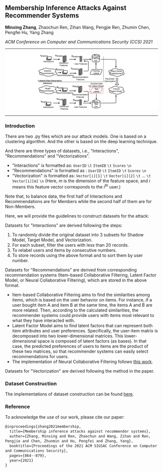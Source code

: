 ## Membership Inference Attacks Against Recommender Systems

__Minxing Zhang__, Zhaochun Ren, Zihan Wang, Pengjie Ren, Zhumin Chen, Pengfei Hu, Yang Zhang

_ACM Conference on Computer and Communications Security (CCS) 2021_

---

![Framework](attackframework.png)

---

### Introduction

There are two .py files which are our attack models.
One is based on a clustering algorithm. And the other is based on the deep learning technique.

And there are three types of datasets, i.e., "Interactions", "Recommendations" and "Vectorizations".
- "Interactions" is formatted as: ``UserID`` ``\t`` ``ItemID`` ``\t`` ``Scores`` ``\n``
- "Recommendations" is formatted as : ``UserID`` ``\t`` ``ItemID`` ``\t`` ``Scores`` ``\n``
- "Vectorization" is formatted as: ``Vector[i][1]`` ``\t`` ``Vector[i][2]`` ``\t`` ... ``\t`` ``Vector[i][m]`` ``\n`` (Here, $m$ is the dimension of the feature space, and $i$ means this feature vector corresponds to the $i^{th}$ user.)

Note that, to balance data, the first half of Interactions and Recommendations are for Members while the second half of them are for Non-Members.

Here, we will provide the guidelines to construct datasets for the attack:

Datasets for "Interactions" are derived following the steps:
1. To randomly divide the original dataset into 3 subsets for Shadow Model, Target Model, and Vectorization.
2. For each subset, filter the users with less than 20 records.
3. To relabel users and items by consecutive numbers.
4. To store records using the above format and to sort them by user number.

Datasets for "Recommendations" are derived from corresponding recommendation systems (Item-based Collaborative Filtering, Latent Factor Model, or Neural Collaborative Filtering), which are stored in the above format.
- Item-based Collaborative Filtering aims to find the similarities among items, which is based on the user behavior on items. For instance, if a user bought item A and item B at the same time, the items A and B are more related. Then, according to the calculated similarities, the recommender systems could provide users with items most relevant to what they have interacted with.
- Latent Factor Model aims to find latent factors that can represent both item attributes and user preferences. Specifically, the user-item matrix is decomposed into two lower-dimensional matrices. This lower-dimensional space is composed of latent factors (as bases). In that case, the predicted preferences of users to items are the product of these two matrices, so that recommender systems can easily select recommendations for users.
- The implementation of Neural Collaborative Filtering follows [this work](https://dl.acm.org/doi/pdf/10.1145/3038912.3052569?casa_token=owaGUwOEa8wAAAAA:QAbweAuMvQdJOv0z-qtu088piamaj0tiN2TGqdRlvnRrN3uGw6H95KkPDach7eBFd8ou5Tpd9A0Y).

Datasets for "Vectorization" are derived following the method in the paper.

### Dataset Construction

The implementations of dataset construction can be found [here](https://github.com/WZH-NLP/DL-MIA-KDD-2022/blob/main/DATASET.md).

### Reference

To acknowledge the use of our work, please cite our paper:

```
@inproceedings{zhang2021membership,
  title={Membership inference attacks against recommender systems},
  author={Zhang, Minxing and Ren, Zhaochun and Wang, Zihan and Ren, Pengjie and Chen, Zhunmin and Hu, Pengfei and Zhang, Yang},
  booktitle={Proceedings of the 2021 ACM SIGSAC Conference on Computer and Communications Security},
  pages={864--879},
  year={2021}
}
```
